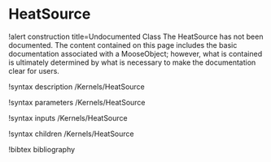 <!-- MOOSE Documentation Stub: Remove this when content is added. -->

# HeatSource

!alert construction title=Undocumented Class
The HeatSource has not been documented. The content contained on this page
includes the basic documentation associated with a MooseObject; however, what is contained is
ultimately determined by what is necessary to make the documentation clear for users.

!syntax description /Kernels/HeatSource

!syntax parameters /Kernels/HeatSource

!syntax inputs /Kernels/HeatSource

!syntax children /Kernels/HeatSource

!bibtex bibliography
